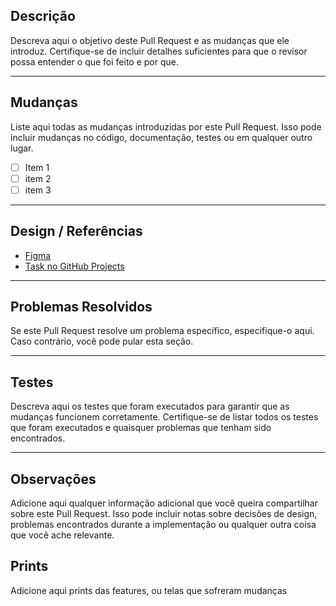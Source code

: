 ## Descrição

Descreva aqui o objetivo deste Pull Request e as mudanças que ele introduz. Certifique-se de incluir detalhes suficientes para que o revisor possa entender o que foi feito e por que.

---

## Mudanças

Liste aqui todas as mudanças introduzidas por este Pull Request. Isso pode incluir mudanças no código, documentação, testes ou em qualquer outro lugar.

- [ ] Item 1
- [ ] item 2
- [ ] item 3

---

## Design / Referências

- [Figma](Figma)
- [Task no GitHub Projects](Task)

---

## Problemas Resolvidos

Se este Pull Request resolve um problema específico, especifique-o aqui. Caso contrário, você pode pular esta seção.

---

## Testes

Descreva aqui os testes que foram executados para garantir que as mudanças funcionem corretamente. Certifique-se de listar todos os testes que foram executados e quaisquer problemas que tenham sido encontrados.

---

## Observações

Adicione aqui qualquer informação adicional que você queira compartilhar sobre este Pull Request. Isso pode incluir notas sobre decisões de design, problemas encontrados durante a implementação ou qualquer outra coisa que você ache relevante.

## Prints

Adicione aqui prints das features, ou telas que sofreram mudanças
